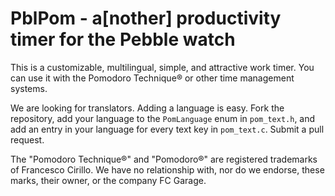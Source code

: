 PblPom - a[nother] productivity timer for the Pebble watch
==========================================================

This is a customizable, multilingual, simple, and attractive work timer. You
can use it with the Pomodoro Technique® or other time management systems.

We are looking for translators. Adding a language is easy. Fork the repository,
add your language to the `PomLanguage` enum in `pom_text.h`, and add an entry in
your language for every text key in `pom_text.c`. Submit a pull request.

The "Pomodoro Technique®" and "Pomodoro®" are registered trademarks of 
Francesco Cirillo. We have no relationship with, nor do we endorse, these
marks, their owner, or the company FC Garage.
